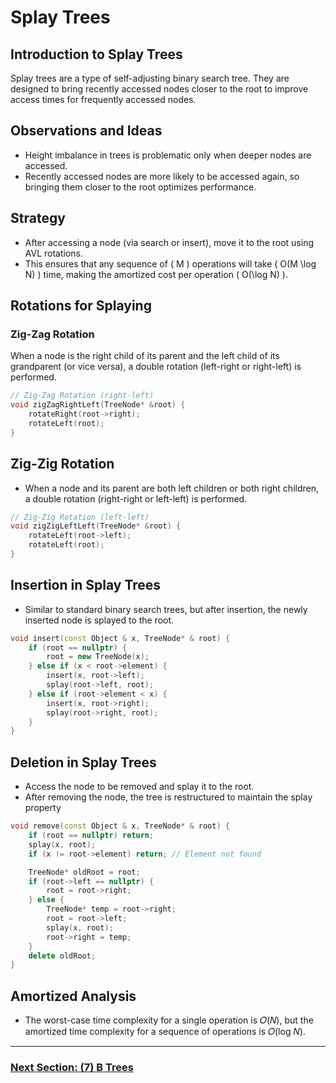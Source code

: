 
# Splay Trees

## Introduction to Splay Trees
Splay trees are a type of self-adjusting binary search tree. They are designed to bring recently accessed nodes closer to the root to improve access times for frequently accessed nodes.

## Observations and Ideas
- Height imbalance in trees is problematic only when deeper nodes are accessed.
- Recently accessed nodes are more likely to be accessed again, so bringing them closer to the root optimizes performance.

## Strategy
- After accessing a node (via search or insert), move it to the root using AVL rotations.
- This ensures that any sequence of \( M \) operations will take \( O(M \log N) \) time, making the amortized cost per operation \( O(\log N) \).

## Rotations for Splaying
### Zig-Zag Rotation
When a node is the right child of its parent and the left child of its grandparent (or vice versa), a double rotation (left-right or right-left) is performed.

```cpp
// Zig-Zag Rotation (right-left)
void zigZagRightLeft(TreeNode* &root) {
    rotateRight(root->right);
    rotateLeft(root);
}
```
## Zig-Zig Rotation
- When a node and its parent are both left children or both right children, a double rotation (right-right or left-left) is performed.
```cpp
// Zig-Zig Rotation (left-left)
void zigZigLeftLeft(TreeNode* &root) {
    rotateLeft(root->left);
    rotateLeft(root);
}
```

## Insertion in Splay Trees
- Similar to standard binary search trees, but after insertion, the newly inserted node is splayed to the root.

```cpp
void insert(const Object & x, TreeNode* & root) {
    if (root == nullptr) {
        root = new TreeNode(x);
    } else if (x < root->element) {
        insert(x, root->left);
        splay(root->left, root);
    } else if (root->element < x) {
        insert(x, root->right);
        splay(root->right, root);
    }
}
```
## Deletion in Splay Trees
- Access the node to be removed and splay it to the root.
- After removing the node, the tree is restructured to maintain the splay property

```cpp
void remove(const Object & x, TreeNode* & root) {
    if (root == nullptr) return;
    splay(x, root);
    if (x != root->element) return; // Element not found

    TreeNode* oldRoot = root;
    if (root->left == nullptr) {
        root = root->right;
    } else {
        TreeNode* temp = root->right;
        root = root->left;
        splay(x, root);
        root->right = temp;
    }
    delete oldRoot;
}
```

## Amortized Analysis
- The worst-case time complexity for a single operation is 𝑂(𝑁), but the amortized time complexity for a sequence of operations is 𝑂(log 𝑁).















---

### [Next Section: (7) B Trees](https://github.com/MarkShinozaki/CPTS223-AdvancedDataStructuresInCpp/tree/Lecture-Slides/(7)%20B-Tree)
